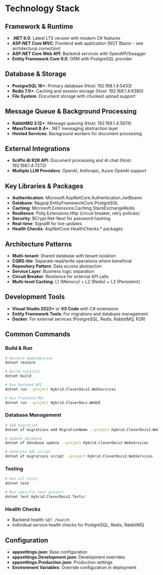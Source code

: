 # Technology Stack

## Framework & Runtime
- **.NET 9.0**: Latest LTS version with modern C# features
- **ASP.NET Core MVC**: Frontend web application (NOT Blazor - see architectural correction)
- **ASP.NET Core Web API**: Backend services with OpenAPI/Swagger
- **Entity Framework Core 9.0**: ORM with PostgreSQL provider

## Database & Storage
- **PostgreSQL 16+**: Primary database (Host: 192.168.1.4:5433)
- **Redis 7.0+**: Caching and session storage (Host: 192.168.1.4:6380)
- **File System**: Document storage with chunked upload support

## Message Queue & Background Processing
- **RabbitMQ 3.12+**: Message queuing (Host: 192.168.1.4:5674)
- **MassTransit 8.4+**: .NET messaging abstraction layer
- **Hosted Services**: Background workers for document processing

## External Integrations
- **SciPhi AI R2R API**: Document processing and AI chat (Host: 192.168.1.4:7272)
- **Multiple LLM Providers**: OpenAI, Anthropic, Azure OpenAI support

## Key Libraries & Packages
- **Authentication**: Microsoft.AspNetCore.Authentication.JwtBearer
- **Database**: Npgsql.EntityFrameworkCore.PostgreSQL
- **Caching**: Microsoft.Extensions.Caching.StackExchangeRedis
- **Resilience**: Polly.Extensions.Http (circuit breaker, retry policies)
- **Security**: BCrypt.Net-Next for password hashing
- **Real-time**: SignalR for live updates
- **Health Checks**: AspNetCore.HealthChecks.* packages

## Architecture Patterns
- **Multi-tenant**: Shared database with tenant isolation
- **CQRS-lite**: Separate read/write operations where beneficial
- **Repository Pattern**: Data access abstraction
- **Service Layer**: Business logic separation
- **Circuit Breaker**: Resilience for external API calls
- **Multi-level Caching**: L1 (Memory) + L2 (Redis) + L3 (Persistent)

## Development Tools
- **Visual Studio 2022+** or **VS Code** with C# extensions
- **Entity Framework Tools**: For migrations and database management
- **Docker**: For external services (PostgreSQL, Redis, RabbitMQ, R2R)

## Common Commands

### Build & Run
```bash
# Restore dependencies
dotnet restore

# Build solution
dotnet build

# Run backend API
dotnet run --project Hybrid.CleverDocs2.WebServices

# Run frontend MVC
dotnet run --project Hybrid.CleverDocs.WebUI
```

### Database Management
```bash
# Add migration
dotnet ef migrations add MigrationName --project Hybrid.CleverDocs2.WebServices

# Update database
dotnet ef database update --project Hybrid.CleverDocs2.WebServices

# Generate SQL script
dotnet ef migrations script --project Hybrid.CleverDocs2.WebServices
```

### Testing
```bash
# Run all tests
dotnet test

# Run specific test project
dotnet test Hybrid.CleverDocs2.Tests/
```

### Health Checks
- Backend health: `GET /health`
- Individual service health checks for PostgreSQL, Redis, RabbitMQ

## Configuration
- **appsettings.json**: Base configuration
- **appsettings.Development.json**: Development overrides
- **appsettings.Production.json**: Production settings
- **Environment Variables**: Override configuration in deployment
